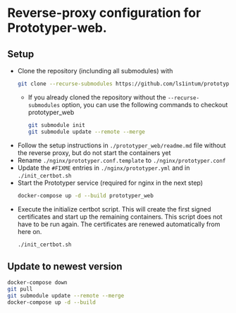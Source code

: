 # Reverse-proxy configuration for Prototyper-web.


## Setup 
- Clone the repository (inclunding all submodules) with 
    ```bash
    git clone --recurse-submodules https://github.com/ls1intum/prototyper-web-proxy.git
    ```
    - If you already cloned the repository without the `--recurse-submodules` option, you can use the following commands to checkout prototyper_web
        ```bash
        git submodule init
        git submodule update --remote --merge
        ```
- Follow the setup instructions in `./prototyper_web/readme.md` file without the reverse proxy, but do not start the containers yet
- Rename `./nginx/prototyper.conf.template` to `./nginx/prototyper.conf`
- Update the `#FIXME` entries in `./nginx/prototyper.yml` and in `./init_certbot.sh`
- Start the Prototyper service (required for nginx in the next step)
    ```bash
    docker-compose up -d --build prototyper_web
    ```
- Execute the initialize certbot script. This will create the first signed certificates and start up the remaining containers. This script does not have to be run again. The certificates are renewed automatically from here on.
    ```bash
    ./init_certbot.sh
    ```

## Update to newest version 

```bash
docker-compose down
git pull
git submodule update --remote --merge
docker-compose up -d --build
```
